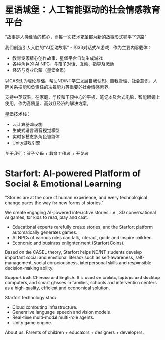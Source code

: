
# 星语城堡：人工智能驱动的社会情感教育平台

“故事是人类经验的核心，而每一次技术变革都为新的故事形式铺平了道路”

我们创造引人入胜的“AI互动故事” - 即3D对话式AI游戏，作为主要内容载体：
* 教育专家精心创作故事，星堡平台自动生成游戏
* 各种角色的 AI NPC，与孩子对话、互动、指导及激励
* 经济与商业启蒙（星堡金币）

以CASEL为理论基础，帮助ND/NT学生发展自我认知、自我管理、社会意识、人际关系技能和负责任的决策能力等重要的社会情感素养。

支持中英双语。在家庭、学校和干预中心的平板、笔记本及台式电脑、智能眼镜上使用，作为高质量、高效且经济的解决方案。

星堡技术栈：
* 云计算基础设施
* 生成式语言语音视觉模型
* 实时多模态多角色智能体
* Unity游戏引擎

关于我们：孩子父母 + 教育工作者 + 开发者

# Starfort: AI-powered Platform of Social & Emotional Learning

"Stories are at the core of human experience, and every technological change paves the way for new forms of stories."

We create engaging AI-powered interactive stories, i.e., 3D conversational AI games, for kids to read, play and chat.
* Educational experts carefully create stories, and the Starfort platform automatically generates games.
* AI NPCs of various roles can talk, interact, guide and inspire children.
* Economic and business enlightenment (Starfort Coins).

Based on the CASEL theory, Starfort helps ND/NT students develop important social and emotional literacy such as self-awareness, self-management, social consciousness, interpersonal skills and responsible decision-making ability.

Support both Chinese and English. It is used on tablets, laptops and desktop computers, and smart glasses in families, schools and intervention centers as a high-quality, efficient and economical solution. 

Starfort technology stack:
* Cloud computing infrastructure.
* Generative language, speech and vision models.
* Real-time multi-modal multi-role agents.
* Unity game engine.

About us: Parents of children + educators + designers + developers.


